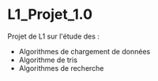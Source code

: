 # L1_Projet_1.0
Projet de L1  sur l'étude des : 
- Algorithmes de chargement de données
-  Algorithme de tris
-  Algorithmes de recherche
